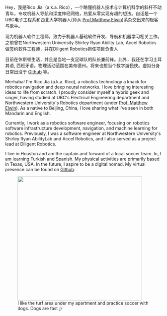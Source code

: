 Hey，我是Rico Jia（a.k.a. Rico），一个略懂机器人技术与计算机科学的斜杆不动青年，专攻机器人导航和深度神经网络，热爱从零实现有趣的想法。自诩是一个UBC电子工程系和西北大学机器人(师从 [Prof.Matthew Elwin](https://robotics.northwestern.edu/people/profiles/faculty/elwin-matt.html))系杂交出来的极客与歌手。

现为机器人软件工程师，致力于机器人基础软件开发、导航和机器学习相关工作。之前曾在Northwestern Univerisity Shirley Ryan Ability Lab, Accel Robotics 做签约软件工程师，并在Diligent Robotics担任项目负责人

目前在休斯顿生活，并且是当地一支足球队的队长兼前锋。此外，我还在学习土耳其语, 西班牙语。物理活动范围在美帝德州。将来也想当个数字游<del>民</del>侠。虚拟分身日常出没于 [Github](https://github.com/RicoJia) 等。

Merhaba! I'm Rico Jia (a.k.a. Rico), a robotics technology a knack for robotics navigation and deep neural networks. I love bringing interesting ideas to life from scratch. I proudly consider myself a hybrid geek and singer, having studied at UBC's Electrical Engineering department and Northwestern University's Robotics department (under [Prof. Matthew Elwin](https://robotics.northwestern.edu/people/profiles/faculty/elwin-matt.html)). As a native to Beijing, China, I love sharing what I've seen in both Mandarin and English. 

Currently, I work as a robotics software engineer, focusing on robotics software infrastructure development, navigation, and machine learning for robotics. Previously, I was a software engineer at Northwestern University's Shirley Ryan AbilityLab and Accel Robotics, and I also served as a project lead at Diligent Robotics.

I live in Houston and am the captain and forward of a local soccer team. In, I am learning Turkish and Spanish. My physical activities are primarily based in Texas, USA. In the future, I aspire to be a digital nomad. My virtual presence can be found on [Github](https://github.com/RicoJia).

<p align="center">
    <figure>
        <img src="https://github.com/user-attachments/assets/940f009f-d17f-438b-8d05-b540c5e18516" height="400" alt=""/>
        <figcaption> I like the turf area under my apartment and practice soccer with dogs. Dogs are fast ;) </figcaption>
    </figure>
</p>



